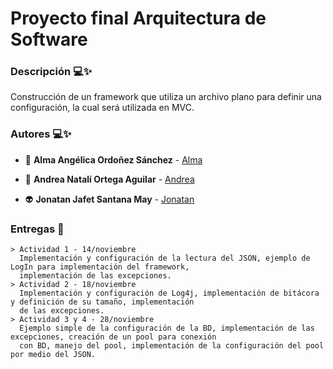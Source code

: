 # Proyecto final Arquitectura de Software

### Descripción 💻✨
  Construcción de un framework que utiliza un archivo plano para definir una configuración, la cual será utilizada en MVC. 

### Autores 💻✨

- 🍃 **Alma Angélica Ordoñez Sánchez** - [Alma](https://github.com/AlmaOS)




- 🌊 **Andrea Natalí Ortega Aguilar** - [Andrea](https://github.com/NaraliOA)



- :alien: **Jonatan Jafet Santana May** - [Jonatan](https://github.com/Jony190229)

### Entregas :calendar:
    > Actividad 1 - 14/noviembre
      Implementación y configuración de la lectura del JSON, ejemplo de LogIn para implementación del framework, 
      implementación de las excepciones.
    > Actividad 2 - 18/noviembre
      Implementación y configuración de Log4j, implementación de bitácora y definición de su tamaño, implementación 
      de las excepciones.
    > Actividad 3 y 4 - 28/noviembre
      Ejemplo simple de la configuración de la BD, implementación de las excepciones, creación de un pool para conexión 
      con BD, manejo del pool, implementación de la configuración del pool por medio del JSON.
